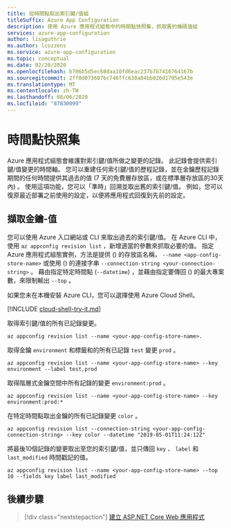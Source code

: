 ```yaml
---
title: 從時間點取出索引鍵/值組
titleSuffix: Azure App Configuration
description: 使用 Azure 應用程式組態中的時間點快照集，抓取舊的機碼值組
services: azure-app-configuration
author: lisaguthrie
ms.author: lcozzens
ms.service: azure-app-configuration
ms.topic: conceptual
ms.date: 02/20/2020
ms.openlocfilehash: b706b5d5ec68daa10fd6eac237b7b7416764167b
ms.sourcegitcommit: 2ff0d073607bc746ffc638a84bb026d1705e543e
ms.translationtype: MT
ms.contentlocale: zh-TW
ms.lasthandoff: 08/06/2020
ms.locfileid: "87830099"
---
```

# <a name="point-in-time-snapshot"></a>時間點快照集

Azure 應用程式組態會維護對索引鍵/值所做之變更的記錄。 此記錄會提供索引鍵/值變更的時間軸。 您可以重建任何索引鍵/值的歷程記錄，並在金鑰歷程記錄期間的任何時間提供其過去的值 (7 天的免費層存放區，或在標準層存放區的30天內) 。 使用這項功能，您可以「準時」回溯並取出舊的索引鍵/值。 例如，您可以復原最近部署之前使用的設定，以便將應用程式回復到先前的設定。

## <a name="key-value-retrieval"></a>擷取金鑰-值

您可以使用 Azure 入口網站或 CLI 來取出過去的索引鍵/值。 在 Azure CLI 中，使用 `az appconfig revision list` ，新增適當的參數來抓取必要的值。  指定 Azure 應用程式組態實例，方法是提供 () 的存放區名稱， `--name <app-config-store-name>` 或使用 () 的連接字串 `--connection-string <your-connection-string>` 。 藉由指定特定時間點 (`--datetime`) ，並藉由指定要傳回 () 的最大專案數，來限制輸出 `--top` 。

如果您未在本機安裝 Azure CLI，您可以選擇使用 Azure Cloud Shell。

[!INCLUDE [cloud-shell-try-it.md](../../includes/cloud-shell-try-it.md)]

取得索引鍵/值的所有已記錄變更。

```azurecli-interactive
az appconfig revision list --name <your-app-config-store-name>.
```

取得金鑰 `environment` 和標籤和的所有已記錄 `test` 變更 `prod` 。

```azurecli-interactive
az appconfig revision list --name <your-app-config-store-name> --key environment --label test,prod
```

取得階層式金鑰空間中所有記錄的變更 `environment:prod` 。

```azurecli-interactive
az appconfig revision list --name <your-app-config-store-name> --key environment:prod:* 
```

在特定時間點取出金鑰的所有已記錄變更 `color` 。

```azurecli-interactive
az appconfig revision list --connection-string <your-app-config-connection-string> --key color --datetime "2019-05-01T11:24:12Z" 
```

將最後10個記錄的變更取出至您的索引鍵/值，並只傳回 `key` 、 `label` 和 `last_modified` 時間戳記的值。

```azurecli-interactive
az appconfig revision list --name <your-app-config-store-name> --top 10 --fields key label last_modified
```

## <a name="next-steps"></a>後續步驟

> [!div class="nextstepaction"]
> [建立 ASP.NET Core Web 應用程式](./quickstart-aspnet-core-app.md)  
